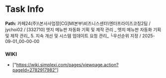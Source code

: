 # Task Info

**Path:** 카페24(주)\본사사업장\[CG]MI본부\비즈니스센터\엔터프라이즈코칭2팀 / jychoi02 / [332710] 엣지 메뉴판 자동화 기획 및 제작 관리 _ 엣지 메뉴판 자동화 기획 및 제작 관리_ 5. 지속 개선 및 시스템 업데이트 요청 관리_ └우선순위 지정 / 2025-09-01_00-00-00

### WIKI
- ["https://wiki.simplexi.com/pages/viewpage.action?pageId=2782917982"]


